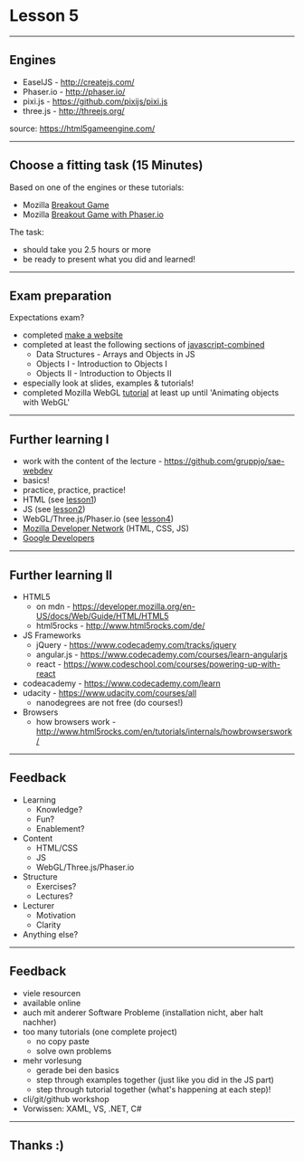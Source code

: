 # Lesson 5

---

## Engines
- EaselJS - http://createjs.com/
- Phaser.io - http://phaser.io/
- pixi.js - https://github.com/pixijs/pixi.js
- three.js - http://threejs.org/

source: https://html5gameengine.com/

---

## Choose a fitting task (15 Minutes)
Based on one of the engines or these tutorials:
- Mozilla [Breakout Game](https://developer.mozilla.org/en-US/docs/Games/Tutorials/2D_Breakout_game_pure_JavaScript)
- Mozilla [Breakout Game with Phaser.io](https://developer.mozilla.org/en-US/docs/Games/Tutorials/2D_breakout_game_Phaser)

The task:
- should take you 2.5 hours or more
- be ready to present what you did and learned!

---

## Exam preparation

Expectations exam?

- completed [make a website](https://www.codecademy.com/skills/make-a-website)
- completed at least the following sections of [javascript-combined](https://www.codecademy.com/en/tracks/javascript-combined)
  - Data Structures - Arrays and Objects in JS
  - Objects I - Introduction to Objects I
  - Objects II - Introduction to Objects II
- especially look at slides, examples & tutorials!
- completed Mozilla WebGL [tutorial](https://developer.mozilla.org/en-US/docs/Web/API/WebGL_API/Tutorial) at least up until 'Animating objects with WebGL'

---

## Further learning I
- work with the content of the lecture - https://github.com/gruppjo/sae-webdev
- basics!
- practice, practice, practice!
- HTML (see [lesson1](lesson1.md))
- JS (see [lesson2](lesson2.md))
- WebGL/Three.js/Phaser.io (see [lesson4](lesson4.md))
- [Mozilla Developer Network](https://developer.mozilla.org/en-US/) (HTML, CSS, JS)
- [Google Developers](https://developers.google.com/web/)

---

## Further learning II
- HTML5
	- on mdn - https://developer.mozilla.org/en-US/docs/Web/Guide/HTML/HTML5
	- html5rocks - http://www.html5rocks.com/de/
- JS Frameworks
  - jQuery - https://www.codecademy.com/tracks/jquery
  - angular.js - https://www.codecademy.com/courses/learn-angularjs
  - react - https://www.codeschool.com/courses/powering-up-with-react
- codeacademy - https://www.codecademy.com/learn
- udacity - https://www.udacity.com/courses/all
	- nanodegrees are not free (do courses!)
- Browsers
  - how browsers work - http://www.html5rocks.com/en/tutorials/internals/howbrowserswork/

---

## Feedback

- Learning
  - Knowledge?
  - Fun?
  - Enablement?
- Content
  - HTML/CSS
  - JS
  - WebGL/Three.js/Phaser.io
- Structure
  - Exercises?
  - Lectures?
- Lecturer
  - Motivation
  - Clarity
- Anything else?

---

## Feedback
- viele resourcen
- available online
- auch mit anderer Software Probleme (installation nicht, aber halt nachher)
- too many tutorials (one complete project)
  - no copy paste
  - solve own problems
- mehr vorlesung
  - gerade bei den basics
  - step through examples together (just like you did in the JS part)
  - step through tutorial together (what's happening at each step)!
- cli/git/github workshop
- Vorwissen: XAML, VS, .NET, C#

---

## Thanks :)
